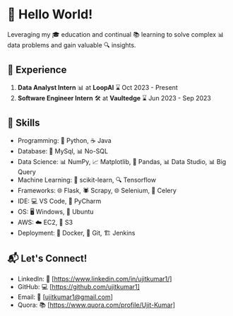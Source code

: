 # 👋 Hello World!

Leveraging my 🎓 education and continual 📚 learning to solve complex 📊 data problems and gain valuable 🔍 insights.

## 💼 Experience 

1. **Data Analyst Intern** 📊 at **LoopAI** ⌛ Oct 2023 - Present
2. **Software Engineer Intern** 🛠️ at **Vaultedge** ⌛ Jun 2023 - Sep 2023

## 🌟 Skills

- Programming: 🐍 Python, ☕ Java
- Database: 💾 MySql, 📊 No-SQL
- Data Science: 📊 NumPy, 📈 Matplotlib, 🐼 Pandas, 📊 Data Studio, 📊 Big Query
- Machine Learning: 🤖 scikit-learn, 🔍 Tensorflow
- Frameworks: 🌐 Flask, 🕷️ Scrapy, 🌐 Selenium, 🌼 Celery
- IDE: 💻 VS Code, 🐍 PyCharm
- OS: 🖥️ Windows, 🐧 Ubuntu
- AWS: ☁️ EC2, 💾 S3
- Deployment: 🐳 Docker, 🔄 Git, 🏗️ Jenkins

## 📬 Let's Connect!

- LinkedIn: 🔗 [https://www.linkedin.com/in/ujitkumar1/]
- GitHub: 💻 [https://github.com/ujitkumar1]
- Email: 📧 [ujitkumar1@gmail.com]
- Quora: 📚 [https://www.quora.com/profile/Ujit-Kumar]
